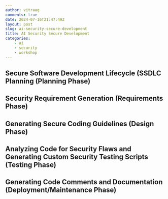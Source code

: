 ```yaml
---
author: vitraag
comments: true
date: 2024-07-16T21:47:49Z
layout: post
slug: ai-security-secure-development
title: AI Security Secure Development
categories:
    - ai
    - security
    - workshop
---
```

## Secure Software Development Lifecycle (SSDLC Planning (Planning Phase)
## Security Requirement Generation (Requirements Phase)
## Generating Secure Coding Guidelines (Design Phase)
## Analyzing Code for Security Flaws and Generating Custom Security Testing Scripts (Testing Phase)
## Generating Code Comments and Documentation (Deployment/Maintenance Phase)
